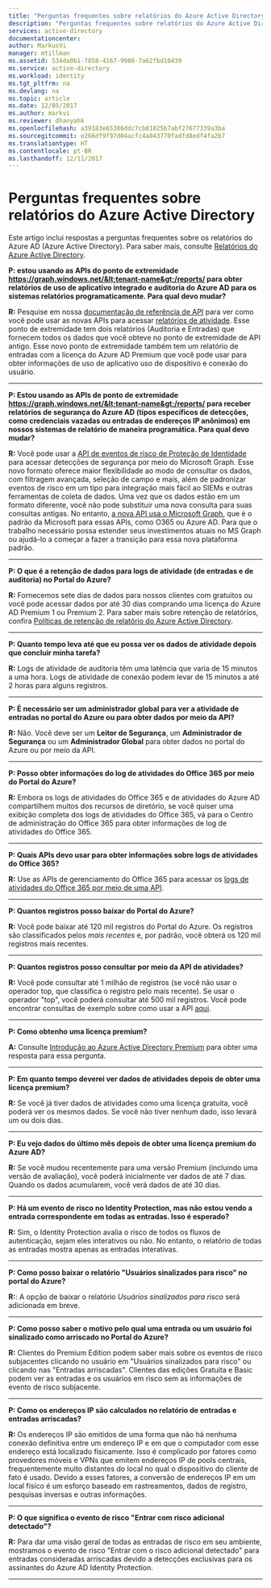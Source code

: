 ```yaml
---
title: "Perguntas frequentes sobre relatórios do Azure Active Directory | Microsoft Docs"
description: "Perguntas frequentes sobre relatórios do Azure Active Directory."
services: active-directory
documentationcenter: 
author: MarkusVi
manager: mtillman
ms.assetid: 534da0b1-7858-4167-9986-7a62fbd10439
ms.service: active-directory
ms.workload: identity
ms.tgt_pltfrm: na
ms.devlang: na
ms.topic: article
ms.date: 12/05/2017
ms.author: markvi
ms.reviewer: dhanyahk
ms.openlocfilehash: a39183e65306ddc7cb81825b7abf27677339a3ba
ms.sourcegitcommit: e266df9f97d04acfc4a843770fadfd8edf4fa2b7
ms.translationtype: HT
ms.contentlocale: pt-BR
ms.lasthandoff: 12/11/2017
---
```

# <a name="azure-active-directory-reporting-faq"></a>Perguntas frequentes sobre relatórios do Azure Active Directory

Este artigo inclui respostas a perguntas frequentes sobre os relatórios do Azure AD (Azure Active Directory). Para saber mais, consulte [Relatórios do Azure Active Directory](active-directory-reporting-azure-portal.md). 

**P: estou usando as APIs do ponto de extremidade https://graph.windows.net/&lt;tenant-name&gt;/reports/ para obter relatórios de uso de aplicativo integrado e auditoria do Azure AD para os sistemas relatórios programaticamente. Para qual devo mudar?**

**R:** Pesquise em nossa [documentação de referência de API](https://developer.microsoft.com/graph/) para ver como você pode usar as novas APIs para acessar [relatórios de atividade](https://docs.microsoft.com/azure/active-directory/active-directory-reporting-api-getting-started-azure-portal). Esse ponto de extremidade tem dois relatórios (Auditoria e Entradas) que fornecem todos os dados que você obteve no ponto de extremidade de API antigo. Esse novo ponto de extremidade também tem um relatório de entradas com a licença do Azure AD Premium que você pode usar para obter informações de uso de aplicativo uso de dispositivo e conexão do usuário.


--- 

**P: Estou usando as APIs de ponto de extremidade https://graph.windows.net/&lt;tenant-name&gt;/reports/ para receber relatórios de segurança do Azure AD (tipos específicos de detecções, como credenciais vazadas ou entradas de endereços IP anônimos) em nossos sistemas de relatório de maneira programática. Para qual devo mudar?**

**R:** Você pode usar a [API de eventos de risco de Proteção de Identidade](active-directory-identityprotection-graph-getting-started.md) para acessar detecções de segurança por meio do Microsoft Graph. Esse novo formato oferece maior flexibilidade ao modo de consultar os dados, com filtragem avançada, seleção de campo e mais, além de padronizar eventos de risco em um tipo para integração mais fácil ao SIEMs e outras ferramentas de coleta de dados. Uma vez que os dados estão em um formato diferente, você não pode substituir uma nova consulta para suas consultas antigas. No entanto, [a nova API usa o Microsoft Graph](https://developer.microsoft.com/graph/docs/api-reference/beta/resources/identityriskevent), que é o padrão da Microsoft para essas APIs, como O365 ou Azure AD. Para que o trabalho necessário possa estender seus investimentos atuais no MS Graph ou ajudá-lo a começar a fazer a transição para essa nova plataforma padrão.

--- 

**P: O que é a retenção de dados para logs de atividade (de entradas e de auditoria) no Portal do Azure?** 

**R:** Fornecemos sete dias de dados para nossos clientes com gratuitos ou você pode acessar dados por até 30 dias comprando uma licença do Azure AD Premium 1 ou Premium 2. Para saber mais sobre retenção de relatórios, confira [Políticas de retenção de relatório do Azure Active Directory](active-directory-reporting-retention.md).

--- 

**P: Quanto tempo leva até que eu possa ver os dados de atividade depois que concluir minha tarefa?**

**R:** Logs de atividade de auditoria têm uma latência que varia de 15 minutos a uma hora. Logs de atividade de conexão podem levar de 15 minutos a até 2 horas para alguns registros.

---

**P: É necessário ser um administrador global para ver a atividade de entradas no portal do Azure ou para obter dados por meio da API?**

**R:** Não. Você deve ser um **Leitor de Segurança**, um **Administrador de Segurança** ou um **Administrador Global** para obter dados no portal do Azure ou por meio da API.

---

**P: Posso obter informações do log de atividades do Office 365 por meio do Portal do Azure?**

**R:** Embora os logs de atividades do Office 365 e de atividades do Azure AD compartilhem muitos dos recursos de diretório, se você quiser uma exibição completa dos logs de atividades do Office 365, vá para o Centro de administração do Office 365 para obter informações de log de atividades do Office 365.

---


**P: Quais APIs devo usar para obter informações sobre logs de atividades do Office 365?**

**R:** Use as APIs de gerenciamento do Office 365 para acessar os [logs de atividades do Office 365 por meio de uma API](https://msdn.microsoft.com/office-365/office-365-managment-apis-overview).

---

**P: Quantos registros posso baixar do Portal do Azure?**

**R:** Você pode baixar até 120 mil registros do Portal do Azure. Os registros são classificados pelos *mais recentes* e, por padrão, você obterá os 120 mil registros mais recentes. 

---

**P: Quantos registros posso consultar por meio da API de atividades?**

**R:** Você pode consultar até 1 milhão de registros (se você não usar o operador top, que classifica o registro pelo mais recente). Se usar o operador "top", você poderá consultar até 500 mil registros. Você pode encontrar consultas de exemplo sobre como usar a API [aqui](active-directory-reporting-api-getting-started.md).

---

**P: Como obtenho uma licença premium?**

**A:** Consulte [Introdução ao Azure Active Directory Premium](active-directory-get-started-premium.md) para obter uma resposta para essa pergunta.

---

**P: Em quanto tempo deverei ver dados de atividades depois de obter uma licença premium?**

**R:** Se você já tiver dados de atividades como uma licença gratuita, você poderá ver os mesmos dados. Se você não tiver nenhum dado, isso levará um ou dois dias.

---

**P: Eu vejo dados do último mês depois de obter uma licença premium do Azure AD?**

**R:** Se você mudou recentemente para uma versão Premium (incluindo uma versão de avaliação), você poderá inicialmente ver dados de até 7 dias. Quando os dados acumularem, você verá dados de até 30 dias.

---

**P: Há um evento de risco no Identity Protection, mas não estou vendo a entrada correspondente em todas as entradas. Isso é esperado?**

**R:** Sim, o Identity Protection avalia o risco de todos os fluxos de autenticação, sejam eles interativos ou não. No entanto, o relatório de todas as entradas mostra apenas as entradas interativas.

---

**P: Como posso baixar o relatório "Usuários sinalizados para risco" no portal do Azure?**

**R:**: A opção de baixar o relatório *Usuários sinalizados para risco* será adicionada em breve.

---

**P: Como posso saber o motivo pelo qual uma entrada ou um usuário foi sinalizado como arriscado no Portal do Azure?**

**R:** Clientes do Premium Edition podem saber mais sobre os eventos de risco subjacentes clicando no usuário em "Usuários sinalizados para risco" ou clicando nas "Entradas arriscadas". Clientes das edições Gratuita e Basic podem ver as entradas e os usuários em risco sem as informações de evento de risco subjacente.

---

**P: Como os endereços IP são calculados no relatório de entradas e entradas arriscadas?**

**R:** Os endereços IP são emitidos de uma forma que não há nenhuma conexão definitiva entre um endereço IP e em que o computador com esse endereço está localizado fisicamente. Isso é complicado por fatores como provedores móveis e VPNs que emitem endereços IP de pools centrais, frequentemente muito distantes do local no qual o dispositivo do cliente de fato é usado. Devido a esses fatores, a conversão de endereços IP em um local físico é um esforço baseado em rastreamentos, dados de registro, pesquisas inversas e outras informações. 

---

**P: O que significa o evento de risco "Entrar com risco adicional detectado"?**

**R:** Para dar uma visão geral de todas as entradas de risco em seu ambiente, mostramos o evento de risco "Entrar com o risco adicional detectado" para entradas consideradas arriscadas devido a detecções exclusivas para os assinantes do Azure AD Identity Protection.

---
